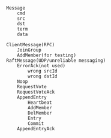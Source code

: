 	Message
		cmd
		src
		dst
		term
		data

	ClientMessage(RPC)
		JoinGroup
		AddMember(for testing)
	RaftMessage(UDP/unreliable messaging)
		ErrorAck(not used)
			wrong srcId
			wrong dstId
		Noop
		RequestVote
		RequestVoteAck
		AppendEntry
			Heartbeat
			AddMember
			DelMember
			Entry
			Commit
		AppendEntryAck
